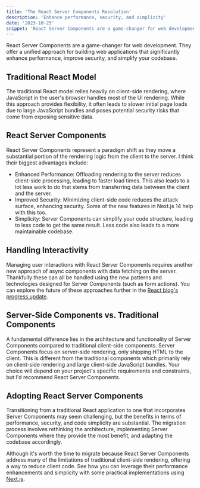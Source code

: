 ```yaml
---
title: 'The React Server Components Revolution'
description: 'Enhance performance, security, and simplicity'
date: '2023-10-25'
snippet: 'React Server Components are a game-changer for web development. They offer a unified approach for building web applications that significantly enhance performance, improve security, and simplify your codebase.'
---
```


React Server Components are a game-changer for web development. They offer a unified approach
for building web applications that significantly enhance performance, improve security, 
and simplify your codebase.

## Traditional React Model

The traditional React model relies heavily on client-side rendering, where JavaScript in 
the user's browser handles most of the UI rendering. While this approach provides flexibility, 
it often leads to slower initial page loads due to large JavaScript bundles and poses potential 
security risks that come from exposing sensitive data.

## React Server Components

React Server Components represent a paradigm shift as they move a substantial portion of the 
rendering logic from the client to the server. I think their biggest advantages include:

-   Enhanced Performance: Offloading rendering to the server reduces client-side processing, leading to faster load times. This also leads to a lot less work to do that stems from transferring data between the client and the server.
-   Improved Security: Minimizing client-side code reduces the attack surface, enhancing security. Some of the new features in Next.js 14 help with this too.
-   Simplicity: Server Components can simplify your code structure, leading to less code to get the same result. Less code also leads to a more maintainable codebase.

## Handling Interactivity

Managing user interactions with React Server Components requires another new approach of async components with 
data fetching on the server. Thankfully these can all be handled using the new patterns and technologies designed for 
Server Components (such as form actions). You can explore the future of these approaches further in the 
[React blog's progress update](https://react.dev/blog/2023/03/22/react-labs-what-we-have-been-working-on-march-2023#react-server-components).

## Server-Side Components vs. Traditional Components

A fundamental difference lies in the architecture and functionality of Server Components 
compared to traditional client-side components. Server Components focus on server-side rendering, 
only shipping HTML to the client. This is different from the traditional components which primarily 
rely on client-side rendering and large client-side JavaScript bundles. Your choice will depend on 
your project's specific requirements and constraints, but I'd recommend React Server Components.

## Adopting React Server Components

Transitioning from a traditional React application to one that incorporates Server Components 
may seem challenging, but the benefits in terms of performance, security, and code simplicity 
are substantial. The migration process involves rethinking the architecture, implementing 
Server Components where they provide the most benefit, and adapting the codebase accordingly.

Although it's worth the time to migrate because React Server Components address many of the 
limitations of traditional client-side rendering, offering a way to reduce client code. 
See how you can leverage their performance enhancements and simplicity with some practical implementations using 
[Next.js](https://nextjs.org/docs/app/building-your-application/rendering/server-components).
